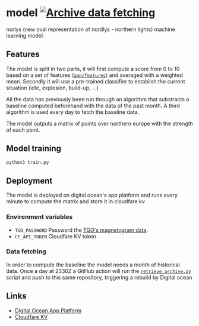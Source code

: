# model [![Archive data fetching](https://github.com/norlys-org/model/actions/workflows/archive-data.yml/badge.svg)](https://github.com/norlys-org/model/actions/workflows/archive-data.yml)
norlys (new oval representation of nordlys - northern lights) machine learning model.

## Features
The model is split in two parts, it will first compute a score from 0 to 10 based on a set of features ([`app/features`](https://github.com/norlys-org/model/tree/master/app/features)) and averaged with a weighted mean. 
Secondly it will use a pre-trained classifier to establish the current situation (idle, explosion, build-up, ...)

All the data has previously been run through an algorithm that substracts a baseline computed beforehand with the data of the past month.
A third algorithm is used every day to fetch the baseline data.

The model outputs a matrix of points over northern europe with the strength of each point.

## Model training
```bash
python3 train.py
```

## Deployment
The model is deployed on digital ocean's app platform and runs every minute to compute the matrix and store it in cloudfare kv

### Environment variables
- `TGO_PASSWORD` Password the [TGO's magnetogram data](https://flux.phys.uit.no/ascii/).
- `CF_API_TOKEN` Cloudfare KV token

### Data fetching
In order to compute the baseline the model needs a month of historical data. 
Once a day at 2330Z a GitHub action will run the [`retrieve_archive.py`](https://github.com/norlys-org/model/blob/master/retrieve_archive.py) script and push to this same repository, triggering a rebuild by Digital ocean

## Links 

- [Digital Ocean App Platform](https://cloud.digitalocean.com/apps/0477f95d-382c-4e37-a72f-8eeb44943b95/overview?i=67faac)
- [Cloudfare KV](https://dash.cloudflare.com/027c2b0378c6ce9b76e5b5eab615ba04/workers/kv/namespaces/ed64384b958c48eeb86b922b3c1aebb0)
